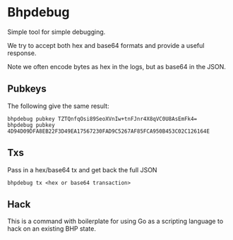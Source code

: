 # Bhpdebug

Simple tool for simple debugging.

We try to accept both hex and base64 formats and provide a useful response.

Note we often encode bytes as hex in the logs, but as base64 in the JSON.

## Pubkeys

The following give the same result:

```
bhpdebug pubkey TZTQnfqOsi89SeoXVnIw+tnFJnr4X8qVC0U8AsEmFk4=
bhpdebug pubkey 4D94D09DFA8EB22F3D49EA17567230FAD9C5267AF85FCA950B453C02C126164E
```

## Txs

Pass in a hex/base64 tx and get back the full JSON

```
bhpdebug tx <hex or base64 transaction>
```

## Hack

This is a command with boilerplate for using Go as a scripting language to hack
on an existing BHP state.

